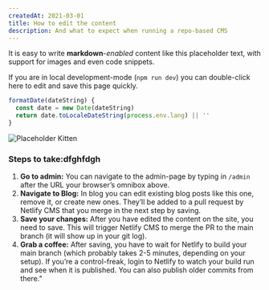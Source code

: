 ```yaml
---
createdAt: 2021-03-01
title: How to edit the content
description: And what to expect when running a repo-based CMS
---
```

It is easy to write **markdown**-*enabled* content like this placeholder text, with support for images and even code snippets.

If you are in local development-mode (`npm run dev`) you can double-click here to edit and save this page quickly.

```javascript
formatDate(dateString) {
  const date = new Date(dateString)
  return date.toLocaleDateString(process.env.lang) || ''
}
```

![Placeholder Kitten](https://placekitten.com/800/400 "eertyrety")

### Steps to take:dfghfdgh

1. **Go to admin:** You can navigate to the admin-page by typing in `/admin` after the URL your browser’s omnibox above.
2. **Navigate to Blog:** In blog you can edit existing blog posts like this one, remove it, or create new ones. They’ll be added to a pull request by Netlify CMS that you merge in the next step by saving.
3. **Save your changes:** After you have edited the content on the site, you need to save. This will trigger Netlify CMS to merge the PR to the main branch (it will show up in your git log).
4. **Grab a coffee:** After saving, you have to wait for Netlify to build your main branch (which probably takes 2-5 minutes, depending on your setup). If you’re a control-freak, login to Netlify to watch your build run and see when it is published. You can also publish older commits from there."